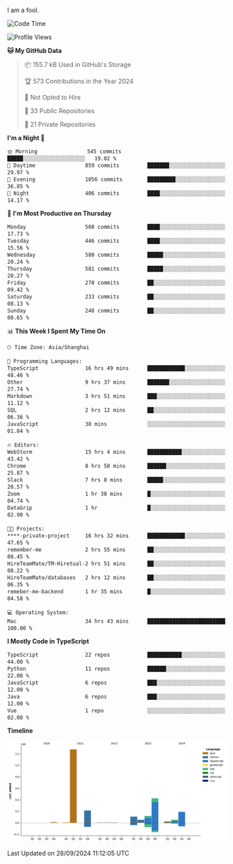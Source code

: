 I am a fool.

<!--START_SECTION:waka-->
![Code Time](http://img.shields.io/badge/Code%20Time-1%2C881%20hrs%2047%20mins-blue)

![Profile Views](http://img.shields.io/badge/Profile%20Views-0-blue)

**🐱 My GitHub Data** 

> 📦 155.7 kB Used in GitHub's Storage 
 > 
> 🏆 573 Contributions in the Year 2024
 > 
> 🚫 Not Opted to Hire
 > 
> 📜 33 Public Repositories 
 > 
> 🔑 21 Private Repositories 
 > 
**I'm a Night 🦉** 

```text
🌞 Morning                545 commits         █████░░░░░░░░░░░░░░░░░░░░   19.02 % 
🌆 Daytime                859 commits         ███████░░░░░░░░░░░░░░░░░░   29.97 % 
🌃 Evening                1056 commits        █████████░░░░░░░░░░░░░░░░   36.85 % 
🌙 Night                  406 commits         ████░░░░░░░░░░░░░░░░░░░░░   14.17 % 
```
📅 **I'm Most Productive on Thursday** 

```text
Monday                   508 commits         ████░░░░░░░░░░░░░░░░░░░░░   17.73 % 
Tuesday                  446 commits         ████░░░░░░░░░░░░░░░░░░░░░   15.56 % 
Wednesday                580 commits         █████░░░░░░░░░░░░░░░░░░░░   20.24 % 
Thursday                 581 commits         █████░░░░░░░░░░░░░░░░░░░░   20.27 % 
Friday                   270 commits         ██░░░░░░░░░░░░░░░░░░░░░░░   09.42 % 
Saturday                 233 commits         ██░░░░░░░░░░░░░░░░░░░░░░░   08.13 % 
Sunday                   248 commits         ██░░░░░░░░░░░░░░░░░░░░░░░   08.65 % 
```


📊 **This Week I Spent My Time On** 

```text
🕑︎ Time Zone: Asia/Shanghai

💬 Programming Languages: 
TypeScript               16 hrs 49 mins      ████████████░░░░░░░░░░░░░   48.46 % 
Other                    9 hrs 37 mins       ███████░░░░░░░░░░░░░░░░░░   27.74 % 
Markdown                 3 hrs 51 mins       ███░░░░░░░░░░░░░░░░░░░░░░   11.12 % 
SQL                      2 hrs 12 mins       ██░░░░░░░░░░░░░░░░░░░░░░░   06.36 % 
JavaScript               38 mins             ░░░░░░░░░░░░░░░░░░░░░░░░░   01.84 % 

🔥 Editors: 
WebStorm                 15 hrs 4 mins       ███████████░░░░░░░░░░░░░░   43.42 % 
Chrome                   8 hrs 58 mins       ██████░░░░░░░░░░░░░░░░░░░   25.87 % 
Slack                    7 hrs 8 mins        █████░░░░░░░░░░░░░░░░░░░░   20.57 % 
Zoom                     1 hr 38 mins        █░░░░░░░░░░░░░░░░░░░░░░░░   04.74 % 
DataGrip                 1 hr                █░░░░░░░░░░░░░░░░░░░░░░░░   02.90 % 

🐱‍💻 Projects: 
****-private-project     16 hrs 32 mins      ████████████░░░░░░░░░░░░░   47.65 % 
remember-me              2 hrs 55 mins       ██░░░░░░░░░░░░░░░░░░░░░░░   08.45 % 
HireTeamMate/TM-Hiretual-2 hrs 51 mins       ██░░░░░░░░░░░░░░░░░░░░░░░   08.22 % 
HireTeamMate/databases   2 hrs 12 mins       ██░░░░░░░░░░░░░░░░░░░░░░░   06.35 % 
remeber-me-backend       1 hr 35 mins        █░░░░░░░░░░░░░░░░░░░░░░░░   04.58 % 

💻 Operating System: 
Mac                      34 hrs 43 mins      █████████████████████████   100.00 % 
```

**I Mostly Code in TypeScript** 

```text
TypeScript               22 repos            ███████████░░░░░░░░░░░░░░   44.00 % 
Python                   11 repos            ██████░░░░░░░░░░░░░░░░░░░   22.00 % 
JavaScript               6 repos             ███░░░░░░░░░░░░░░░░░░░░░░   12.00 % 
Java                     6 repos             ███░░░░░░░░░░░░░░░░░░░░░░   12.00 % 
Vue                      1 repo              ░░░░░░░░░░░░░░░░░░░░░░░░░   02.00 % 
```



**Timeline**

![Lines of Code chart](https://raw.githubusercontent.com/VeejaLiu/VeejaLiu/master/assets/bar_graph.png)


 Last Updated on 28/09/2024 11:12:05 UTC
<!--END_SECTION:waka-->
